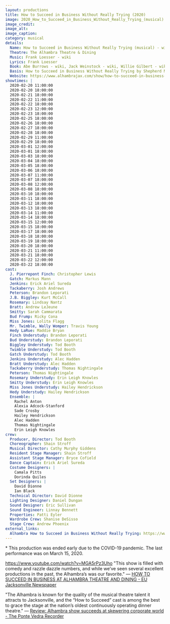 ```yaml
---
layout: productions
title: How to Succeed in Business Without Really Trying (2020)
image: 2020_How_to_Succeed_in_Business_Without_Really_Trying_(musical).png
image_credit: 
image_alt:
image_caption:
category: musical
details:
  Name: How to Succeed in Business Without Really Trying (musical) - wiki
  Theatre: The Alhambra Theatre & Dining
  Music: Frank Loesser - wiki
  Lyrics: Frank Loesser
  Book: Abe Burrows - wiki, Jack Weinstock - wiki, Willie Gilbert - wiki
  Basis: How to Succeed in Business Without Really Trying by Shepherd Mead
  Website: https://www.alhambrajax.com/show/how-to-succeed-in-business-without-really-trying/
showtimes: |
  2020-02-20 11:00:00
  2020-02-20 18:00:00
  2020-02-21 18:00:00
  2020-02-22 11:00:00
  2020-02-22 18:00:00
  2020-02-23 12:00:00
  2020-02-23 18:00:00
  2020-02-25 18:00:00
  2020-02-26 18:00:00
  2020-02-27 18:00:00
  2020-02-28 18:00:00
  2020-02-29 11:00:00
  2020-02-29 18:00:00
  2020-03-01 12:00:00
  2020-03-01 18:00:00
  2020-03-03 18:00:00
  2020-03-04 18:00:00
  2020-03-05 18:00:00
  2020-03-06 18:00:00
  2020-03-07 11:00:00
  2020-03-07 18:00:00
  2020-03-08 12:00:00
  2020-03-08 18:00:00
  2020-03-10 18:00:00
  2020-03-11 18:00:00
  2020-03-12 18:00:00
  2020-03-13 18:00:00
  2020-03-14 11:00:00
  2020-03-14 18:00:00
  2020-03-15 12:00:00
  2020-03-15 18:00:00
  2020-03-17 18:00:00
  2020-03-18 18:00:00
  2020-03-19 18:00:00
  2020-03-20 18:00:00
  2020-03-21 11:00:00
  2020-03-21 18:00:00
  2020-03-22 12:00:00
  2020-03-22 18:00:00
cast:
  J. Pierrepont Finch: Christopher Lewis
  Gatch: Markus Mann
  Jenkins: Erick Ariel Sureda
  Tackaberry: Josh Andrews
  Peterson: Brandon Leporati
  J.B. Biggley: Kurt McCall
  Rosemary: Lindsay Nantz
  Bratt: Andrew LeJeune
  Smitty: Sarah Cammarata
  Bud Frump: Ricky Cona
  Miss Jones: Lolita Flagg
  Mr. Twimble, Wally Womper: Travis Young
  Hedy LaRue: Maddie Bryan
  Finch Understudy: Brandon Leporati
  Bud Understudy: Brandon Leporati
  Biggley Understudy: Tod Booth
  Twimble Understudy: Tod Booth
  Gatch Understudy: Tod Booth
  Jenkins Understudy: Alec Hadden
  Bratt Understudy: Alec Hadden
  Tackaberry Understudy: Thomas Nightingale
  Peterson: Thomas Nightingale
  Rosemary Understudy: Erin Leigh Knowles
  Smitty Understudy: Erin Leigh Knowles
  Miss Jones Understudy: Hailey Hendrickson
  Hedy Understudy: Hailey Hendrickson
  Ensemble: |
    Rachel Anton
    Alexia Adcock-Stanford
    Sade Crosby
    Hailey Hendrickson
    Alec Hadden
    Thomas Nightingale
    Erin Leigh Knowles
crew:
  Producer, Director: Tod Booth
  Choreographer: Shain Stroff
  Musical Director: Cathy Murphy Giddens
  Resident Stage Manager: Shain Stroff
  Assistant Stage Manager: Bryce Cofield
  Dance Captain: Erick Ariel Sureda
  Costume Designers: |
    Camala Pitts
    Dorinda Quiles
  Set Designers: | 
    David Dionne
    Ian Black
  Technical Director: David Dionne
  Lighting Designer: Daniel Dungan
  Sound Designer: Eric Sullivan
  Sound Engineer: Linnay Bennett
  Properties: Patti Eyler
  Wardrobe Crew: Shanise DeSisso
  Stage Crew: Andrew Phoenix
external_links:
  Alhambra How to Succeed in Business Without Really Trying: https://www.alhambrajax.com/show/how-to-succeed-in-business-without-really-trying/
---
```

\* This production was ended early due to the COVID-19 pandemic. The last performance was on March 15, 2020.

https://www.youtube.com/watch?v=MGA5rPz3Uho
"This show is filled with comedy and razzle dazzle numbers, and while we’ve seen several excellent productions in the past, the Alhambra’s was our favorite." — [HOW TO SUCCEED IN BUSINESS AT ALHAMBRA THEATRE AND DINING - EU Jacksonville Newspaper](https://eujacksonville.com/2020/02/26/how-to-succeed-in-business-at-alhambra-theatre-and-dining/)

"The Alhambra is known for the quality of the musical theatre talent it attracts to Jacksonville, and the “How to Succeed” cast is among the best to grace the stage at the nation’s oldest continuously operating dinner theatre." — [Review: Alhambra show succeeds at skewering corporate world - The Ponte Vedra Recorder](https://pontevedrarecorder.com/stories/review-alhambra-show-succeeds-at-skewering-corporate-world,10583)